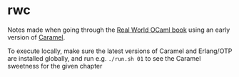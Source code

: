 # rwc

Notes made when going through the [Real World OCaml book](https://dev.realworldocaml.org/toc.html) using an early version of [Caramel](https://caramel.run).

To execute locally, make sure the latest versions of Caramel and Erlang/OTP are installed globally, and run e.g. `./run.sh 01` to see the Caramel sweetness for the given chapter
